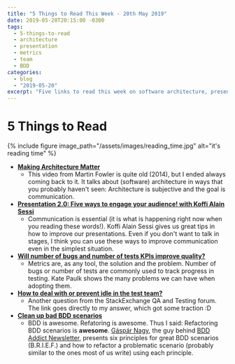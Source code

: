 ```yaml
---
title: "5 Things to Read This Week - 20th May 2019"
date: 2019-05-20T20:15:00 -0300
tags:
  - 5-things-to-read 
  - architecture
  - presentation
  - metrics
  - team
  - BDD
categories:
  - blog
  - "2019-05-20"
excerpt: "Five links to read this week on software architecture, presentations, testing metrics, idleness in testing teams, and refactoring BDD scenarios"
---
```


# 5 Things to Read

{% include figure image_path="/assets/images/reading_time.jpg" alt="it's reading time" %}

- **[Making Architecture Matter](https://www.youtube.com/watch?v=DngAZyWMGR0)**
  - This video from Martin Fowler is quite old (2014), but I ended always coming back to it. It talks about (software) architecture in ways that you probably haven't seen: Architecture is subjective and the goal is communication.  
- **[Presentation 2.0: Five ways to engage your audience! with Koffi Alain Sessi](https://www.youtube.com/watch?v=6QyylxnV1xY)**
  - Communication is essential (it is what is happening right now when you reading these words!). Koffi Alain Sessi gives us great tips in how to improve our presentations. Even if you don't want to talk in stages, I think you can use these ways to improve communication even in the simplest situation.
- **[Will number of bugs and number of tests KPIs improve quality?](https://sqa.stackexchange.com/questions/38782/will-number-of-bugs-and-number-of-tests-kpis-improve-quality)**
  - Metrics are, as any tool, the solution and the problem. Number of bugs or number of tests are commonly used to track progress in testing. Kate Paulk shows the many problems we can have when adopting them.
- **[How to deal with or prevent idle in the test team?](https://sqa.stackexchange.com/questions/38429/how-to-deal-with-or-prevent-idle-in-the-test-team/38433#38433)**
  - Another question from the StackExchange QA and Testing forum. The link goes directly to my answer, which got some traction :D
- **[Clean up bad BDD scenarios](https://gist.github.com/rxaviers/7360908)**
  - BDD is awesome. Refatoring is awesome. Thus I said: Refactoring BDD scenarios is **awesome**. [Gáspár Nagy](https://twitter.com/gasparnagy), the guy behind [BDD Addict Newsletter](http://gasparnagy.com/2019/05/bdd-addict-newsletter-may-2019/), presents six principles for great BDD scenarios (B.R.I.E.F.) and how to refactor a problematic scenario (probably similar to the ones most of us write) using each principle.
